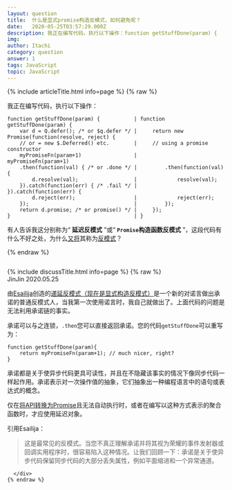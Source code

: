 ```yaml
---
layout: question
title:  什么是显式promise构造反模式，如何避免呢？
date:   2020-05-25T03:57:29.000Z
description: 我正在编写代码，执行以下操作：function getStuffDone(param) {           | function getStuff...
img: 
author: Itachi
category: question
answer: 1
tags: JavaScript
topic: JavaScript
---
```

<div class="article-root">
  <div class="article">
    {% include articleTitle.html info=page %}
    {% raw %}
    <div class="article-content"><p><font style="vertical-align: inherit;"><font style="vertical-align: inherit;">我正在编写代码，执行以下操作：</font></font></p>

<pre class="lang-js prettyprint prettyprinted" style=""><code><span class="kwd">function</span><span class="pln"> getStuffDone</span><span class="pun">(</span><span class="pln">param</span><span class="pun">)</span><span class="pln"> </span><span class="pun">{</span><span class="pln">           </span><span class="pun">|</span><span class="pln"> </span><span class="kwd">function</span><span class="pln"> getStuffDone</span><span class="pun">(</span><span class="pln">param</span><span class="pun">)</span><span class="pln"> </span><span class="pun">{</span><span class="pln">
    </span><span class="kwd">var</span><span class="pln"> d </span><span class="pun">=</span><span class="pln"> Q</span><span class="pun">.</span><span class="pln">defer</span><span class="pun">();</span><span class="pln"> </span><span class="com">/* or $q.defer */</span><span class="pln"> </span><span class="pun">|</span><span class="pln">     </span><span class="kwd">return</span><span class="pln"> </span><span class="kwd">new</span><span class="pln"> </span><span class="typ">Promise</span><span class="pun">(</span><span class="kwd">function</span><span class="pun">(</span><span class="pln">resolve</span><span class="pun">,</span><span class="pln"> reject</span><span class="pun">)</span><span class="pln"> </span><span class="pun">{</span><span class="pln">
    </span><span class="com">// or = new $.Deferred() etc.        |     // using a promise constructor</span><span class="pln">
    myPromiseFn</span><span class="pun">(</span><span class="pln">param</span><span class="pun">+</span><span class="lit">1</span><span class="pun">)</span><span class="pln">                 </span><span class="pun">|</span><span class="pln">         myPromiseFn</span><span class="pun">(</span><span class="pln">param</span><span class="pun">+</span><span class="lit">1</span><span class="pun">)</span><span class="pln">
    </span><span class="pun">.</span><span class="pln">then</span><span class="pun">(</span><span class="kwd">function</span><span class="pun">(</span><span class="pln">val</span><span class="pun">)</span><span class="pln"> </span><span class="pun">{</span><span class="pln"> </span><span class="com">/* or .done */</span><span class="pln"> </span><span class="pun">|</span><span class="pln">         </span><span class="pun">.</span><span class="pln">then</span><span class="pun">(</span><span class="kwd">function</span><span class="pun">(</span><span class="pln">val</span><span class="pun">)</span><span class="pln"> </span><span class="pun">{</span><span class="pln">
        d</span><span class="pun">.</span><span class="pln">resolve</span><span class="pun">(</span><span class="pln">val</span><span class="pun">);</span><span class="pln">                  </span><span class="pun">|</span><span class="pln">             resolve</span><span class="pun">(</span><span class="pln">val</span><span class="pun">);</span><span class="pln">
    </span><span class="pun">}).</span><span class="kwd">catch</span><span class="pun">(</span><span class="kwd">function</span><span class="pun">(</span><span class="pln">err</span><span class="pun">)</span><span class="pln"> </span><span class="pun">{</span><span class="pln"> </span><span class="com">/* .fail */</span><span class="pln"> </span><span class="pun">|</span><span class="pln">         </span><span class="pun">}).</span><span class="kwd">catch</span><span class="pun">(</span><span class="kwd">function</span><span class="pun">(</span><span class="pln">err</span><span class="pun">)</span><span class="pln"> </span><span class="pun">{</span><span class="pln">
        d</span><span class="pun">.</span><span class="pln">reject</span><span class="pun">(</span><span class="pln">err</span><span class="pun">);</span><span class="pln">                   </span><span class="pun">|</span><span class="pln">             reject</span><span class="pun">(</span><span class="pln">err</span><span class="pun">);</span><span class="pln">
    </span><span class="pun">});</span><span class="pln">                                  </span><span class="pun">|</span><span class="pln">         </span><span class="pun">});</span><span class="pln">
    </span><span class="kwd">return</span><span class="pln"> d</span><span class="pun">.</span><span class="pln">promise</span><span class="pun">;</span><span class="pln"> </span><span class="com">/* or promise() */</span><span class="pln"> </span><span class="pun">|</span><span class="pln">     </span><span class="pun">});</span><span class="pln">
</span><span class="pun">}</span><span class="pln">                                        </span><span class="pun">|</span><span class="pln"> </span><span class="pun">}</span></code></pre>

<p><font style="vertical-align: inherit;"><font style="vertical-align: inherit;">有人告诉我这分别称为“ </font></font><strong><font style="vertical-align: inherit;"><font style="vertical-align: inherit;">延迟反模式</font></font></strong><font style="vertical-align: inherit;"><font style="vertical-align: inherit;"> ”或“ </font></font><strong><code>Promise</code><font style="vertical-align: inherit;"><font style="vertical-align: inherit;">构造函数反模式</font></font></strong><font style="vertical-align: inherit;"><font style="vertical-align: inherit;"> ”，这段代码有什么不好之处，为什么</font></font><a href="https://en.wikipedia.org/wiki/Anti-pattern" rel="noreferrer"><font style="vertical-align: inherit;"><font style="vertical-align: inherit;">又将</font></font></a><font style="vertical-align: inherit;"><font style="vertical-align: inherit;">其称为</font><a href="https://en.wikipedia.org/wiki/Anti-pattern" rel="noreferrer"><font style="vertical-align: inherit;">反模式</font></a><font style="vertical-align: inherit;">？</font></font></p></div>
    {% endraw %}
  </div>
  <p style="height: 0;width:0;overflow: hidden;"> 第4160篇《什么是显式promise构造反模式，如何避免呢？》来自Winter(https://github.com/aiyld/aiyld.github.io)的站点</p>
  <div class="discuss-wrapper">
    {% include discussTitle.html info=page %}
    {% raw %}
    <div class="discuss-item">
        <div class="discuss-parent">
          <div class="discuss-meta">
            <span class="discuss-user">JinJin</span>
            <span class="discuss-time">2020.05.25</span>
          </div>
          <div class="discuss-comment"><p><font style="vertical-align: inherit;"><font style="vertical-align: inherit;">由</font><a href="https://stackoverflow.com/users/995876/esailija"><font style="vertical-align: inherit;">Esailija</font></a><font style="vertical-align: inherit;">创造</font><font style="vertical-align: inherit;">的</font></font><a href="https://github.com/petkaantonov/bluebird/wiki/Promise-anti-patterns#the-deferred-anti-pattern" rel="noreferrer"><font style="vertical-align: inherit;"><font style="vertical-align: inherit;">递延反模式（现在是显式构造反模式）</font></font></a><font style="vertical-align: inherit;"><font style="vertical-align: inherit;">是一个新的对诺言做出承诺的普通反模式人，当我第一次使用诺言时，我自己就做出了。</font><font style="vertical-align: inherit;">上面代码的问题是无法利用承诺链的事实。</font></font><a href="https://stackoverflow.com/users/995876/esailija"><font style="vertical-align: inherit;"></font></a><font style="vertical-align: inherit;"></font></p>

<p><font style="vertical-align: inherit;"><font style="vertical-align: inherit;">承诺可以与之连锁，</font></font><code>.then</code><font style="vertical-align: inherit;"><font style="vertical-align: inherit;">您可以直接返回承诺。</font><font style="vertical-align: inherit;">您的代码</font></font><code>getStuffDone</code><font style="vertical-align: inherit;"><font style="vertical-align: inherit;">可以重写为：</font></font></p>

<pre class="lang-js prettyprint prettyprinted" style=""><code><span class="kwd">function</span><span class="pln"> getStuffDone</span><span class="pun">(</span><span class="pln">param</span><span class="pun">){</span><span class="pln">
    </span><span class="kwd">return</span><span class="pln"> myPromiseFn</span><span class="pun">(</span><span class="pln">param</span><span class="pun">+</span><span class="lit">1</span><span class="pun">);</span><span class="pln"> </span><span class="com">// much nicer, right?</span><span class="pln">
</span><span class="pun">}</span></code></pre>

<p><font style="vertical-align: inherit;"><font style="vertical-align: inherit;">承诺都是关于使异步代码更具可读性，并且在不隐藏该事实的情况下像同步代码一样起作用。</font><font style="vertical-align: inherit;">承诺表示对一次操作值的抽象，它们抽象出一种编程语言中的语句或表达式的概念。</font></font></p>

<p><font style="vertical-align: inherit;"><font style="vertical-align: inherit;">仅在</font></font><a href="https://stackoverflow.com/questions/22519784/how-do-i-convert-an-existing-callback-api-to-promises"><font style="vertical-align: inherit;"><font style="vertical-align: inherit;">将API转换为Promise</font></font></a><font style="vertical-align: inherit;"><font style="vertical-align: inherit;">且无法自动执行时，或者在编写以这种方式表示的聚合函数时，</font><font style="vertical-align: inherit;">才应使用延迟对象</font><font style="vertical-align: inherit;">。</font></font></p>

<p><font style="vertical-align: inherit;"><font style="vertical-align: inherit;">引用Esailija：</font></font></p>

<blockquote>
  <p><font style="vertical-align: inherit;"><font style="vertical-align: inherit;">这是最常见的反模式。</font><font style="vertical-align: inherit;">当您不真正理解承诺并将其视为荣耀的事件发射器或回调实用程序时，很容易陷入这种情况。</font><font style="vertical-align: inherit;">让我们回顾一下：承诺是关于使异步代码保留同步代码的大部分丢失属性，例如平面缩进和一个异常通道。</font></font></p>
</blockquote></div>
        </div>
        
      </div>
    {% endraw %}
  </div>
<div>
